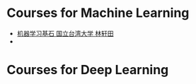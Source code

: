 # Courses for Machine Learning

* [机器学习基石 国立台湾大学 林轩田](https://www.youtube.com/playlist?list=PLHvvnQXjjcSwRjjaTQ2MmQlRQIWejVCAb)
* 

# Courses for Deep Learning
